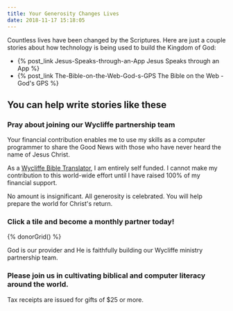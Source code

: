 ```yaml
---
title: Your Generosity Changes Lives 
date: 2018-11-17 15:18:05
---
```


Countless lives have been changed by the Scriptures. Here are just a couple
stories about how technology is being used to build the Kingdom of God:

- {% post_link Jesus-Speaks-through-an-App Jesus Speaks through an App %}
- {% post_link The-Bible-on-the-Web-God-s-GPS The Bible on the Web - God's GPS %}

## You can help write stories like these

### Pray about joining our Wycliffe partnership team

Your financial contribution enables me to use my skills as a computer
programmer to share the Good News with those who have never heard the name
of Jesus Christ.

As a [Wycliffe Bible Translator](https://www.wycliffe.ca/), I am entirely self
funded. I cannot make my contribution to this world-wide effort until I have
raised 100% of my financial support.

No amount is insignificant. All generosity is celebrated. You will help 
prepare the world for Christ's return. 

### Click a tile and become a monthly partner today!

{% donorGrid() %}

God is our provider and He is faithfully building our Wycliffe ministry
partnership team.

### Please join us in cultivating biblical and computer literacy around the world.

Tax receipts are issued for gifts of $25 or more.

